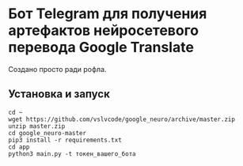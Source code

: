 # Бот Telegram для получения артефактов нейросетевого перевода Google Translate

Создано просто ради рофла.

## Установка и запуск
```
cd ~
wget https://github.com/vslvcode/google_neuro/archive/master.zip
unzip master.zip
cd google_neuro-master
pip3 install -r requirements.txt
cd app
python3 main.py -t токен_вашего_бота
```
